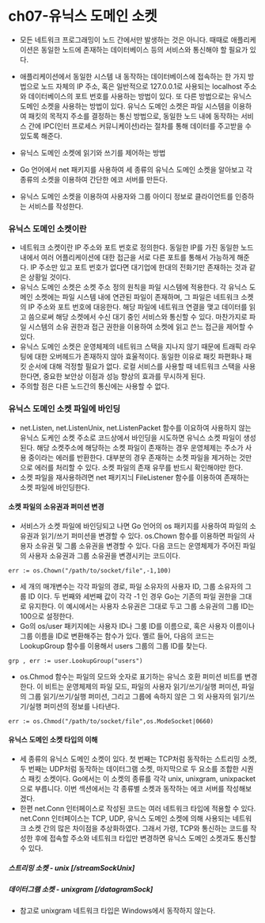 # ch07-유닉스 도메인 소켓
- 모든 네트워크 프로그래밍이 노드 간에서만 발생하는 것은 아니다. 때때로 애플리케이션은 동일한 노드에 존재하는 데이터베이스 등의 서비스와 통신해야 할 필요가 있다.
- 애플리케이션에서 동일한 시스템 내 동작하는 데이터베이스에 접속하는 한 가지 방법으로 노드 자체의 IP 주소, 혹은 일반적으로 127.0.0.1로 사용되는 localhost  주소와 데이터베이스의 포트 번호를 사용하는 방법이 있다. 또 다른 방법으로는 유닉스 도메인 소켓을 사용하는 방법이 있다. 유닉스 도메인 소켓은 파일 시스템을 이용하여 패킷의 목적지 주소를 결정하는 통신 방법으로, 동일한 노드 내에 동작하는 서비스 간에 IPC(인터 프로세스 커뮤니케이션)라는 절차를 통해 데이터를 주고받을 수 있도록 해준다.

- 유닉스 도메인 소켓에 읽기와 쓰기를 제어하는 방법
- Go 언어에서 net 패키지를 사용하여 세 종류의 유닉스 도메인 소켓을 알아보고 각 종류의 소켓을 이용하여 간단한 에코 서버를 만든다.
- 유닉스 도메인 소켓을 이용하여 사용자와 그룹 아이디 정보로 클라이언트를 인증하는 서비스를 작성한다.


### 유닉스 도메인 소켓이란
- 네트워크 소켓이란 IP 주소와 포트 번호로 정의한다. 동일한 IP를 가진 동일한 노드 내에서 여러 어플리케이션에 대한 접근을 서로 다른 포트를 통해서 가능하게 해준다. IP 주소만 있고 포트 번호가 없다면 대기업에 한대의 전화기만 존재하는 것과 같은 상황일 것이다. 
- 유닉스 도메인 소켓은 소켓 주소 정의 원칙을 파일 시스템에 적용한다. 각 유닉스 도메인 소켓에는 파일 시스템 내에 연관된 파일이 존재하며, 그 파일은 네트워크 소켓의 IP 주소와 포트 번호에 대응한다. 해당 파일에 네트워크 연결을 맺고 데이터를 읽고 씀으로써 해당 소켓에서 수신 대기 중인 서비스와 통신할 수 있다. 마찬가지로 파일 시스템의 소유 권한과 접근 권한을 이용하여 소켓에 읽고 쓴느 접근을 제어할 수 있다.
- 유닉스 도메인 소켓은 운영체제의 네트워크 스택을 지나지 않기 때문에 트래픽 라우팅에 대한 오버헤드가 존재하지 않아 효울적이다. 동일한 이유로 패킷 파편화나 패킷 순서에 대해 걱정할 필요가 없다. 로컬 서비스를 사용할 때 네트워크 스택을 사용한다면, 중요한 보안상 이점과 성능 향상의 효과를 무시하게 된다.
- 주의할 점은 다른 노드간의 통신에는 사용할 수 없다.

### 유닉스 도메인 소켓 파일에 바인딩
- net.Listen, net.ListenUnix, net.ListenPacket 함수를 이요하여 사용하지 않는 유닉스 도케인 소켓 주소로 코드상에서 바인딩을 시도하면 유닉스 소켓 파일이 생성된다. 해당 소켓주소에 해당하는 소켓 파일이 존재하는 경우 운영체제는 주소가 사용 중이라는 에러를 반환한다. 대부분의 경우 존재하는 소켓 파일을 제거하는 것만으로 에러를 처리할 수 있다. 소켓 파일의 존재 유무를 반드시 확인해야만 한다.
- 소켓 파일을 재사용하려면 net 패키지늬 FileListener 함수를 이용하여 존재하는 소켓 파일에 바인딩한다. 

#### 소켓 파일의 소유권과 퍼미션 변경
- 서비스가 소켓 파일에 바인딩되고 나면 Go 언어의 os 패키지를 사용하여 파일의 소유권과 읽기/쓰기 퍼미션을 변경할 수 있다. os.Chown 함수를 이용하면 파일의 사용자 소유권 및 그룹 소유권을 변경할 수 있다.
다음 코드는 운영체제가 주어진 파일의 사용자 소유권과 그룹 소유권을 변경시키는 코드이다.
```
err := os.Chown("/path/to/socket/file",-1,100)
```
- 세 개의 매개변수는 각각 파일의 경로, 파일 소유자의 사용자 ID, 그룹 소유자의 그룹 ID 이다. 두 번째와 세번째 값이 각각 -1 인 경우 Go는 기존의 파일 권한을 그대로 유지한다. 이 예시에서는 사용자
소유권은 그대로 두고 그룹 소유권의 그룹 ID는 100으로 설정한다.
- Go의 os/user 패키지에는 사용자 ID나 그룸 ID를 이름으로, 혹은 사용자 이름이나 그룹 이름을 ID로 변환해주는 함수가 있다. 옐르 들어, 다음의 코드는 LookupGroup 함수를 이용해서 users 그룹의 그룹 ID를 찾는다.
```
grp , err := user.LookupGroup("users")
```
- os.Chmod 함수는 파일의 모드와 숫자로 표기하는 유닉스 호환 퍼미션 비트를 변경한다. 이 비트는 운영체제의 파일 모드, 파일의 사용자 읽기/쓰기/실행 퍼미션, 파일의 그룹 읽기/쓰기/실행 퍼미션,
그리고 그룹에 속하지 않은 그 외 사용자의 읽기/쓰기/실행 퍼미션의 정보를 나타낸다.
```
err := os.Chmod("/path/to/socket/file",os.ModeSocket|0660)
```

#### 유닉스 도메인 소켓 타입의 이해
- 세 종류의 유닉스 도메인 소켓이 있다. 첫 번째는 TCP처럼 동작하는 스트리밍 소켓, 두 번째는 UDP처럼 동작하는 데이터그램 소켓, 마지막으로 두 요소를 조합한 시퀀스 패킷 소켓이다. 
Go에서는 이 소켓의 종류를 각각 unix, unixgram, unixpacket으로 부릅니다. 이번 섹션에서는 각 종류별 소켓과 동작하는 에코 서버를 작성해보겠다.
- 한편 net.Conn 인터페이스로 작성된 코드는 여러 네트워크 타입에 적용할 수 있다. net.Conn 인터페이스는 TCP, UDP, 유닉스 도메인 소켓에 의해 사용되는 네트워크 소켓 간의 많은 차이점을 추상화하였다.
그래서 가령, TCP와 통신하는 코드를 작성한 후에 접속할 주소와 네트워크 타입만 변경하면 유닉스 도메인 소켓과도 통신할 수 있다.

##### 스트리밍 소켓 - unix [/streamSockUnix]
##### 데이터그램 소켓 - unixgram [/datagramSock]
- 참고로 unixgram 네트워크 타입은 Windows에서 동작하지 않는다.